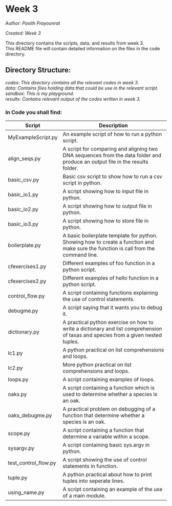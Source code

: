 # Week 3

*Author: Pasith Prayoonrat*

*Created: Week 3*

This directory contains the scripts, data, and results from week 3. <br /> This README file will contain detailed information on the files in the code directory.

## Directory Structure:

*codes: This directory contains all the relevant codes in week 3.*<br />
*data: Contains files holding data that could be use in the relevant script.*<br />
*sandbox: This is my playground.*<br />
*results: Contains relevant output of the codes written in week 3.*<br />

### In Code you shall find:
 
 Script       | Description
 ------------- | -------------
 MyExampleScript.py | An example script of how to run a python script. 
 align_seqs.py  | A script for comparing and aligning two DNA sequences from the data folder and produce an output file in the results folder.
 basic_csv.py | Basic csv script to show how to run a csv script in python.
 basic_io1.py| A script showing how to input file in python.
 basic_io2.py | A script showing how to output file in python.
 basic_io3.py | A script showing how to store file in python.
 boilerplate.py | A basic boilerplate template for python. Showing how to create a function and make sure the function is call from the command line.
 cfexercises1.py | Different examples of foo function in a python script.
 cfexercises2.py | Different examples of hello function in a python script.
 control_flow.py | A script containing functions explaining the use of control statements.
 debugme.py | A script saying that it wants you to debug it.
 dictionary.py | A practical python exercise on how to write a dictionary and list comprehension of taxas and species from a given nested tuples.
 lc1.py | A python practical on list comprehensions and loops.
 lc2.py | More python practical on list comprehensions and loops.
 loops.py | A script containing examples of loops.
 oaks.py | A script containing a function which is used to determine whether a species is an oak.
 oaks_debugme.py | A practical problem on debugging of a function that determine whether a species is an oak.
 scope.py | A script containing a function that determine a variable within a scope.
 sysargv.py | A script containing basic sys.argv in python.
 test_control_flow.py | A script showing the use of control statements in function.
 tuple.py | A python practical about how to print tuples into seperate lines.
 using_name.py | A script containing an example of the use of a main module.